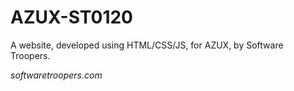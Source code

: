 # AZUX-ST0120

A website, developed using HTML/CSS/JS, for AZUX, by Software Troopers.

_softwaretroopers.com_
